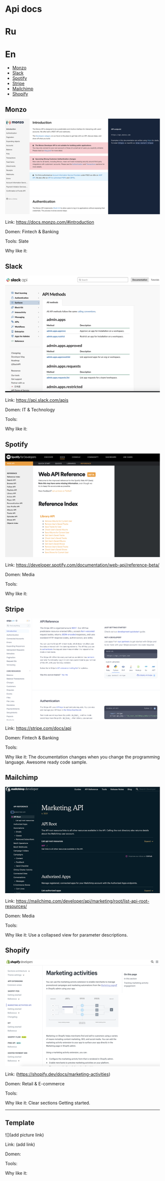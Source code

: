 # Api docs

# Ru



# En

* [Monzo](api-reference.md#monzo)
* [Slack](api-reference.md#slack)
* [Spotify](api-reference.md#spotify)
* [Stripe](api-reference.md#stripe)
* [Mailchimp](api-reference.md#stripe)
* [Shopify](api-reference.md#stripe)

## Monzo

![](/images/monzo-api.png)

Link: https://docs.monzo.com/#introduction

Domen: Fintech & Banking

Tools: Slate

Why like it:

## Slack

![](/images/slack-api.png)

Link: https://api.slack.com/apis

Domen: IT & Technology

Tools:

Why like it:

## Spotify

![](/images/spotify-api.png)

Link: https://developer.spotify.com/documentation/web-api/reference-beta/

Domen: Media

Tools:

Why like it:

## Stripe

![](/images/stripe-api.png)

Link: https://stripe.com/docs/api

Domen: Fintech & Banking

Tools:

Why like it:  The documentation changes when you change the programming language. 
Awesome ready code sample. 

## Mailchimp

![](/images/mailchimp-api.png)

Link: https://mailchimp.com/developer/api/marketing/root/list-api-root-resources/

Domen: Media

Tools:

Why like it:  Use a collapsed view for parameter descriptions. 

## Shopify

![](/images/shopify-api.png)

Link: (https://shopify.dev/docs/marketing-activities)

Domen: Retail & E-commerce 

Tools:

Why like it: Clear sections Getting started.

----
## Template

![](add picture link)

Link: (add link)

Domen: 

Tools:

Why like it:
